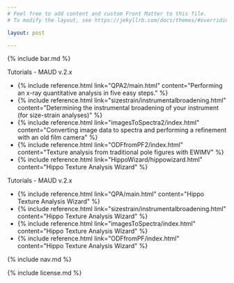 ```yaml
---
# Feel free to add content and custom Front Matter to this file.
# To modify the layout, see https://jekyllrb.com/docs/themes/#overriding-theme-defaults

layout: post

---
```


{% include bar.md %}

<div class="row">
    <div id="maud2_tutorial" class="col-md-6">
        <div class="panel panel-default">
            <div class="panel-heading">
                <i class="fa fa-tutorial2-o"></i>
                Tutorials - MAUD v.2.x
                <i class="fa fa-angle-double-right"></i>
            </div>
            <div class="panel-body">
                <ul class="no_bullet">
					<li>
                        {% include reference.html link="QPA2/main.html" content="Performing an x-ray quantitative analysis in five easy steps." %}
                    </li>
					<li>
                        {% include reference.html link="sizestrain/instrumentalbroadening.html" content="Determining the instrumental broadening of your instrument (for size-strain analyses)" %}
                    </li>
					<li>
                        {% include reference.html link="imagesToSpectra2/index.html" content="Converting image data to spectra and performing a refinement with an old film camera" %}
                    </li>
					<li>
                        {% include reference.html link="ODFfromPF2/index.html" content="Texture analysis from traditional pole figures with EWIMV" %}
                    </li>
					<li>
                        {% include reference.html link="HippoWizard/hippowizard.html" content="Hippo Texture Analysis Wizard" %}
                    </li>
                 </ul>
            </div>
        </div>
    </div>
    <div id="maud1-tutorial" class="col-md-6">
        <div class="panel panel-default">
            <div class="panel-heading">
                <i class="fa fa-tutorial1-o"></i>
                Tutorials - MAUD v.2.x
            </div>
            <div class="panel-body">
                <ul>
					<li>
                        {% include reference.html link="QPA/main.html" content="Hippo Texture Analysis Wizard" %}
                    </li>
					<li>
                        {% include reference.html link="sizestrain/instrumentalbroadening.html" content="Hippo Texture Analysis Wizard" %}
                    </li>
					<li>
                        {% include reference.html link="imagesToSpectra/index.html" content="Hippo Texture Analysis Wizard" %}
                    </li>
					<li>
                        {% include reference.html link="ODFfromPF/index.html" content="Hippo Texture Analysis Wizard" %}
                    </li>
                </ul>
            </div>
        </div>
    </div>
</div>


{% include nav.md %}

{% include license.md %}

